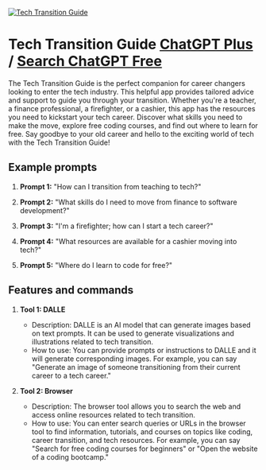 
[![Tech Transition Guide](https://files.oaiusercontent.com/file-VunQtuwM2KQiV35nFOCZZ8Gc?se=2123-10-18T22%3A37%3A42Z&sp=r&sv=2021-08-06&sr=b&rscc=max-age%3D31536000%2C%20immutable&rscd=attachment%3B%20filename%3D5bf19b18-9791-46a7-ab7f-9d259ee0740a.png&sig=xC7qpdszEWoueRfqzyyJvmjwkWa%2BWdZjbfFgg/1mst0%3D)](https://chat.openai.com/g/g-ADPCWnINI-tech-transition-guide)

# Tech Transition Guide [ChatGPT Plus](https://chat.openai.com/g/g-ADPCWnINI-tech-transition-guide) / [Search ChatGPT Free](https://gptcall.net/index.html#/?search=Tech%20Transition%20Guide)

The Tech Transition Guide is the perfect companion for career changers looking to enter the tech industry. This helpful app provides tailored advice and support to guide you through your transition. Whether you're a teacher, a finance professional, a firefighter, or a cashier, this app has the resources you need to kickstart your tech career. Discover what skills you need to make the move, explore free coding courses, and find out where to learn for free. Say goodbye to your old career and hello to the exciting world of tech with the Tech Transition Guide!

## Example prompts

1. **Prompt 1:** "How can I transition from teaching to tech?"

2. **Prompt 2:** "What skills do I need to move from finance to software development?"

3. **Prompt 3:** "I'm a firefighter; how can I start a tech career?"

4. **Prompt 4:** "What resources are available for a cashier moving into tech?"

5. **Prompt 5:** "Where do I learn to code for free?"

## Features and commands

1. **Tool 1: DALLE**

   - Description: DALLE is an AI model that can generate images based on text prompts. It can be used to generate visualizations and illustrations related to tech transition.
   - How to use: You can provide prompts or instructions to DALLE and it will generate corresponding images. For example, you can say "Generate an image of someone transitioning from their current career to a tech career."

2. **Tool 2: Browser**

   - Description: The browser tool allows you to search the web and access online resources related to tech transition.
   - How to use: You can enter search queries or URLs in the browser tool to find information, tutorials, and courses on topics like coding, career transition, and tech resources. For example, you can say "Search for free coding courses for beginners" or "Open the website of a coding bootcamp."


